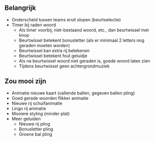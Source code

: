 ## Belangrijk
- Onderscheid tussen teams eruit slopen (beurtselectie)
- Timer bij raden woord
    - Als timer voorbij, niet-bestaand woord, etc., dan beurtwissel met knop
    - Beurtwissel betekent bonusletter (als er minimaal 2 letters nog geraden moeten worden)
    - Beurtwissel kan extra rij betekenen
    - Beurtwissel betekent fout geluidje
    - Als na beurtwissel woord niet geraden is, goede woord laten zien
    - Tijdens beurtwissel geen achtergrondmuziek

## Zou mooi zijn
- Animatie nieuwe kaart (vallende ballen, gegeven ballen pling)
- Goed gerade woorden flikker animatie
- Nieuwe rij schuifanimatie
- Lingo rij animatie
- Mooiere styling (minder plat)
- Meer geluiden
    - Nieuwe rij pling
    - Bonusletter pling
    - Groene bal pling
